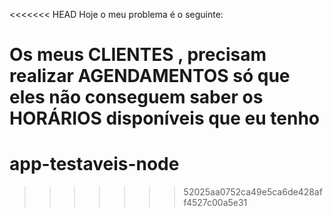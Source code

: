 <<<<<<< HEAD
Hoje o meu problema é o seguinte:

Os meus CLIENTES , precisam realizar AGENDAMENTOS
só que eles não conseguem saber os HORÁRIOS
disponíveis que eu tenho
=======
# app-testaveis-node
>>>>>>> 52025aa0752ca49e5ca6de428aff4527c00a5e31
